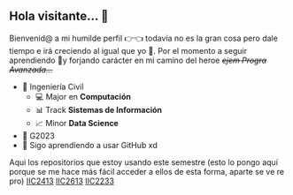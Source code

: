 ## Hola visitante... 👋

Bienvenid@ a mi humilde perfil 👉👈 todavía no es la gran cosa pero dale tiempo e irá creciendo al igual que yo 🌺. Por el momento a seguir aprendiendo 🧩y forjando carácter en mi camino del heroe _~~ejem Progra Avanzada...~~_

- 👷 Ingeniería Civil
  - 💻 Major en **Computación**
  - 📊 Track **Sistemas de Información**
  - 📈 Minor **Data Science**
- 💬 G2023
- 🌱 Sigo aprendiendo a usar GitHub xd

Aqui los repositorios que estoy usando este semestre (esto lo pongo aquí porque se me hace más fácil acceder a ellos de esta forma, aparte se ve re pro)
[IIC2413](https://github.com/IIC2413/Syllabus-2025-2) [IIC2613](https://github.com/IIC2613-Inteligencia-Artificial-2025-2/Syllabus) [IIC2233](https://github.com/IIC2233/Syllabus-2025-1)

<!--
**mmaartinn/mmaartinn** is a ✨ _special_ ✨ repository because its `README.md` (this file) appears on your GitHub profile.

Here are some ideas to get you started:

- 🔭 I’m currently working on ...
- 🌱 I’m currently learning ...
- 👯 I’m looking to collaborate on ...
- 🤔 I’m looking for help with ...
- 💬 Ask me about ...
- 📫 How to reach me: ...
- 😄 Pronouns: ...
- ⚡ Fun fact: ...
-->
